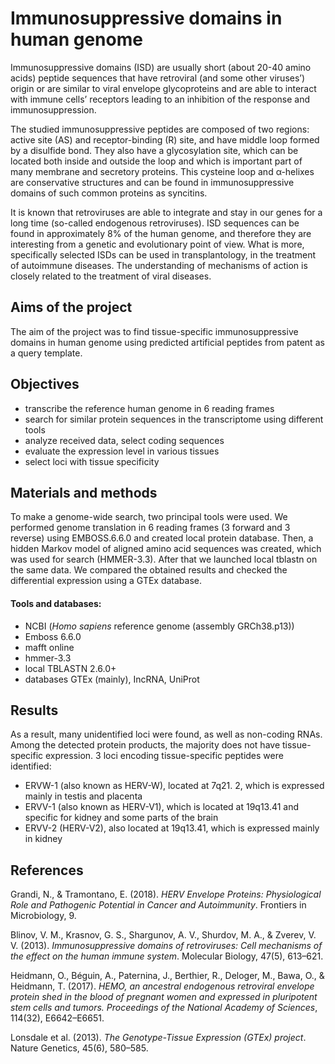 # Immunosuppressive domains in human genome  
Immunosuppressive domains (ISD) are usually short (about 20-40 amino acids) peptide sequences that have retroviral (and some other viruses’) origin or are similar to viral envelope glycoproteins and are able to interact with immune cells’ receptors leading to an inhibition of the response and immunosuppression. 

The studied immunosuppressive peptides are composed of two regions: active site (AS) and receptor-binding (R) site, and have middle loop formed by a disulfide bond. They also have a glycosylation site, which can be located both inside and outside the loop and which is important part of many membrane and secretory proteins. This cysteine loop and α-helixes are conservative structures and can be found in immunosuppressive domains of such common proteins as syncitins. 

It is known that retroviruses are able to integrate and stay in our genes for a long time (so-called endogenous retroviruses). ISD sequences can be found in approximately 8% of the human genome, and therefore they are interesting from a genetic and evolutionary point of view. What is more, specifically selected ISDs can be used in transplantology, in the treatment of autoimmune diseases. The understanding of mechanisms of action is closely related to the treatment of viral diseases.

## Aims of the project
The aim of the project was to find tissue-specific immunosuppressive domains in human genome using predicted artificial peptides from patent as a query template.

## Objectives
+ transcribe the reference human genome in 6 reading frames
+ search for similar protein sequences in the transcriptome using different tools
+ analyze received data, select coding sequences
+ evaluate the expression level in various tissues
+ select loci with tissue specificity 

## Materials and methods
To make a genome-wide search, two principal tools were used. We performed genome translation in 6 reading frames (3 forward and 3 reverse) using EMBOSS.6.6.0 and created local protein database. Then, a hidden Markov model of aligned amino acid sequences was created, which was used for search (HMMER-3.3). After that we launched local tblastn on the same data. We compared the obtained results and checked the differential expression using a GTEx database.

#### Tools and databases:
+ NCBI (*Homo sapiens* reference genome (assembly GRCh38.p13))
+ Emboss 6.6.0
+ mafft online
+ hmmer-3.3
+ local TBLASTN 2.6.0+
+ databases GTEx (mainly), IncRNA, UniProt

## Results
As a result, many unidentified loci were found, as well as non-coding RNAs. Among the detected protein products, the majority does not have tissue-specific expression. 
3 loci encoding tissue-specific peptides were identified:  
+ ERVW-1 (also known as HERV-W), located at 7q21. 2, which is expressed mainly in testis and placenta
+ ERVV-1 (also known as HERV-V1), which is located at 19q13.41 and specific for kidney and some parts of the brain
+ ERVV-2 (HERV-V2), also located at 19q13.41, which is expressed mainly in kidney

## References
Grandi, N., & Tramontano, E. (2018). *HERV Envelope Proteins: Physiological Role and Pathogenic Potential in Cancer and Autoimmunity*. Frontiers in Microbiology, 9.  

Blinov, V. M., Krasnov, G. S., Shargunov, A. V., Shurdov, M. A., & Zverev, V. V. (2013). *Immunosuppressive domains of retroviruses: Cell mechanisms of the effect on the human immune system*. Molecular Biology, 47(5), 613–621.  

Heidmann, O., Béguin, A., Paternina, J., Berthier, R., Deloger, M., Bawa, O., & Heidmann, T. (2017). *HEMO, an ancestral endogenous retroviral envelope protein shed in the blood of pregnant women and expressed in pluripotent stem cells and tumors. Proceedings of the National Academy of Sciences*, 114(32), E6642–E6651.  

Lonsdale et al. (2013). *The Genotype-Tissue Expression (GTEx) project*. Nature Genetics, 45(6), 580–585. 



